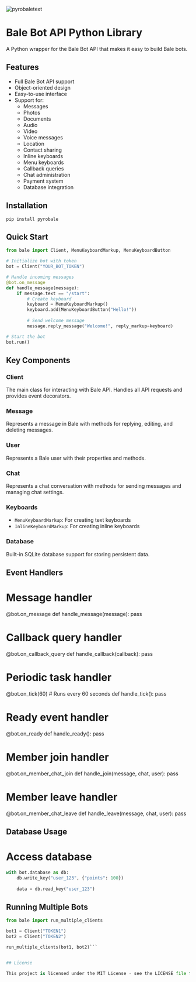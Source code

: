 ![pyrobaletext](https://raw.githubusercontent.com/pyrobale/pyrobale/refs/heads/main/pyrobaletext.png)

# Bale Bot API Python Library

A Python wrapper for the Bale Bot API that makes it easy to build Bale bots.

## Features

- Full Bale Bot API support
- Object-oriented design
- Easy-to-use interface
- Support for:
  - Messages
  - Photos
  - Documents
  - Audio
  - Video
  - Voice messages
  - Location
  - Contact sharing
  - Inline keyboards
  - Menu keyboards
  - Callback queries
  - Chat administration
  - Payment system
  - Database integration

## Installation


```pip install pyrobale```


## Quick Start

```py
from bale import Client, MenuKeyboardMarkup, MenuKeyboardButton

# Initialize bot with token
bot = Client("YOUR_BOT_TOKEN")

# Handle incoming messages
@bot.on_message
def handle_message(message):
    if message.text == "/start":
        # Create keyboard
        keyboard = MenuKeyboardMarkup()
        keyboard.add(MenuKeyboardButton("Hello!"))
        
        # Send welcome message
        message.reply_message("Welcome!", reply_markup=keyboard)

# Start the bot
bot.run()
```

## Key Components

### Client
The main class for interacting with Bale API. Handles all API requests and provides event decorators.

### Message
Represents a message in Bale with methods for replying, editing, and deleting messages.

### User
Represents a Bale user with their properties and methods.

### Chat
Represents a chat conversation with methods for sending messages and managing chat settings.

### Keyboards
- `MenuKeyboardMarkup`: For creating text keyboards
- `InlineKeyboardMarkup`: For creating inline keyboards

### Database
Built-in SQLite database support for storing persistent data.

## Event Handlers


# Message handler
@bot.on_message
def handle_message(message):
    pass

# Callback query handler
@bot.on_callback_query
def handle_callback(callback):
    pass

# Periodic task handler
@bot.on_tick(60)  # Runs every 60 seconds
def handle_tick():
    pass

# Ready event handler
@bot.on_ready
def handle_ready():
    pass

# Member join handler
@bot.on_member_chat_join
def handle_join(message, chat, user):
    pass

# Member leave handler
@bot.on_member_chat_leave
def handle_leave(message, chat, user):
    pass


## Database Usage


# Access database
```py
with bot.database as db:
    db.write_key("user_123", {"points": 100})
    
    data = db.read_key("user_123")
```


## Running Multiple Bots


```py
from bale import run_multiple_clients

bot1 = Client("TOKEN1")
bot2 = Client("TOKEN2")

run_multiple_clients(bot1, bot2)```


## License

This project is licensed under the MIT License - see the LICENSE file for details.
